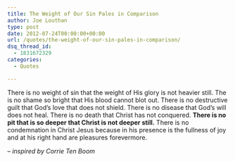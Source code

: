 ```yaml
---
title: The Weight of Our Sin Pales in Comparison
author: Joe Louthan
type: post
date: 2012-07-24T00:00:00+00:00
url: /quotes/the-weight-of-our-sin-pales-in-comparison/
dsq_thread_id:
  - 1831672329
categories:
  - Quotes

---
```

There is no weight of sin that the weight of His glory is not heavier still. The is no shame so bright that His blood cannot blot out. There is no destructive guilt that God&#8217;s love that does not shield. There is no disease that God&#8217;s will does not heal. There is no death that Christ has not conquered. **There is no pit that is so deeper that Christ is not deeper still.** There is no condemnation in Christ Jesus because in his presence is the fullness of joy and at his right hand are pleasures forevermore. 

&#8211; _inspired by Corrie Ten Boom_